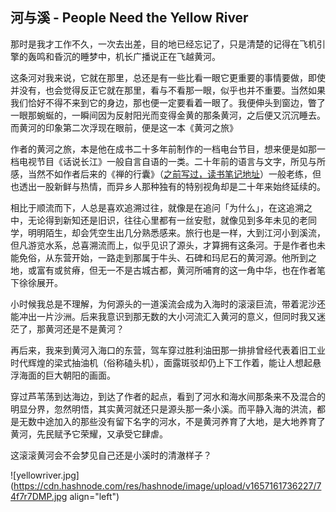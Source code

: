 ## 河与溪 - People Need the Yellow River

那时是我才工作不久，一次去出差，目的地已经忘记了，只是清楚的记得在飞机引擎的轰鸣和昏沉的睡梦中，机长广播说正在飞越黄河。

这条河对我来说，它就在那里，总还是有一些比看一眼它更重要的事情要做，即使并没有，也会觉得反正它就在那里，看与不看那一眼，似乎也并不重要。当然如果我们恰好不得不来到它的身边，那也便一定要看着一眼了。我便伸头到窗边，瞥了一眼那蜿蜒的，一瞬间因为反射阳光而变得金黄的那条黄河，之后便又沉沉睡去。而黄河的印象第二次浮现在眼前，便是这一本《黄河之旅》

作者的黄河之旅，本是他在成书二十多年前制作的一档电台节目，想来便是如那一档电视节目《话说长江》一般自言自语的一类。二十年前的语言与文字，所见与所感，当然不如作者后来的《禅的行囊》（[之前写过，读书笔记地址](https://someonegao.com/go-with-bill-porter)）一般老练，但也透出一股新鲜与热情，而异乡人那种独有的特别视角却是二十年来始终延续的。

相比于顺流而下，人总是喜欢追溯过往，就像是在追问「为什么」，在这追溯之中，无论得到新知还是旧识，往往心里都有一丝安慰，就像见到多年未见的老同学，明明陌生，却会凭空生出几分熟悉感来。旅行也是一样，大到江河小到溪流，但凡游览水系，总喜溯流而上，似乎见识了源头，才算拥有这条河。于是作者也未能免俗，从东营开始，一路走到那属于牛头、石碑和玛尼石的黄河源。他所到之地，或富有或贫瘠，但无一不是古城古都，黄河所哺育的这一角中华，也在作者笔下徐徐展开。

小时候我总是不理解，为何源头的一道溪流会成为入海时的滚滚巨流，带着泥沙还能冲出一片沙洲。后来我意识到那无数的大小河流汇入黄河的意义，但同时我又迷茫了，那黄河还是不是黄河？

再后来，我来到黄河入海口的东营，驾车穿过胜利油田那一排排曾经代表着旧工业时代辉煌的梁式抽油机（俗称磕头机），面露斑驳却仍上下工作着，能让人想起悬浮海面的巨大朝阳的画面。

穿过芦苇荡到达海边，到达了作者的起点，看到了河水和海水间那条来不及混合的明显分界，忽然明悟，其实黄河就还只是源头那一条小溪。而平静入海的洪流，都是无数中途加入的那些没有留下名字的河水，不是黄河养育了大地，是大地养育了黄河，先民赋予它荣耀，又承受它肆虐。

这滚滚黄河会不会梦见自己还是小溪时的清澈样子？


![yellowriver.jpg](https://cdn.hashnode.com/res/hashnode/image/upload/v1657161736227/74f7r7DMP.jpg align="left")
